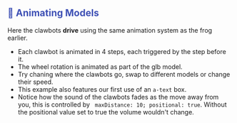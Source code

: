<h2 style="color:#3F51B5;">🤖 Animating Models</h2>
<p>Here the clawbots <b>drive</b> using the same animation system as the frog earlier.</p>
<ul>
  <li>Each clawbot is animated in 4 steps, each triggered by the step before it.</li>
  <li>The wheel rotation is animated as part of the glb model.</li>
  <li>Try chaning where the clawbots go, swap to different models or change their speed.</li>
  <li>This example also features our first use of an <code>a-text</code> box. </li>
  <li>Notice how the sound of the clawbots fades as the move away from you, this is controlled by <code> maxDistance: 10; positional: true</code>.  Without the positional value set to true the volume wouldn't change.</li>

</ul>
